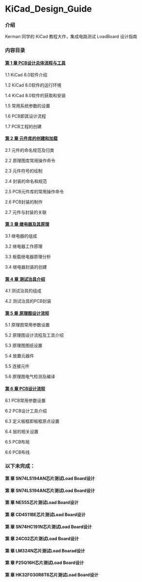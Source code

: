 # KiCad_Design_Guide

### 介绍
Kerman 同学的 KiCad 教程大作，集成电路测试 LoadBoard 设计指南

### 内容目录
#### [第 1 章  PCB设计总体流程与工具](https://gitee.com/hubert1982/kicad_design_guide/blob/master/KiCad%20Design%20Guide/%E7%AC%AC%201%20%E7%AB%A0%20%20PCB%E8%AE%BE%E8%AE%A1%E6%80%BB%E4%BD%93%E6%B5%81%E7%A8%8B%E4%B8%8E%E5%B7%A5%E5%85%B7.docx)

1.1  KiCad 8.0软件介绍

1.2  KiCad 8.0软件的运行环境

1.4  KiCad 8.0软件的获取和安装

1.5  常用系统参数的设置

1.6  PCB即其设计流程

1.7  PCB工程的创建
#### [第 2 章  元件库的创建和加载](https://gitee.com/hubert1982/kicad_design_guide/blob/master/KiCad%20Design%20Guide/%E7%AC%AC%202%20%E7%AB%A0%20%20%E5%85%83%E4%BB%B6%E5%BA%93%E7%9A%84%E5%88%9B%E5%BB%BA%E5%92%8C%E5%8A%A0%E8%BD%BD.docx)

2.1  元件的命名规范及归类

2.2  原理图库常用操作命令

2.3  元件符号的绘制

2.4  封装的命名和规范

2.5  PCB元件库的常用操作命令

2.6  PCB封装的制作

2.7  元件与封装的关联

#### [第 3 章  继电器及其原理](https://gitee.com/hubert1982/kicad_design_guide/blob/master/KiCad%20Design%20Guide/%E7%AC%AC%203%20%E7%AB%A0%20%20%E7%BB%A7%E7%94%B5%E5%99%A8%E5%8F%8A%E5%85%B6%E5%8E%9F%E7%90%86.docx)

3.1  继电器的组成

3.2  继电器工作原理

3.3  板载继电器原理分析

3.4  继电器封装的创建

#### [第 4 章  测试治具介绍](https://gitee.com/hubert1982/kicad_design_guide/blob/master/KiCad%20Design%20Guide/%E7%AC%AC%204%20%E7%AB%A0%20%20%E6%B5%8B%E8%AF%95%E6%B2%BB%E5%85%B7%E4%BB%8B%E7%BB%8D.docx)

4.1  测试治具的组成

4.2  测试治具的PCB封装

#### [第 5 章  原理图设计流程](https://gitee.com/hubert1982/kicad_design_guide/blob/master/KiCad%20Design%20Guide/%E7%AC%AC%205%20%E7%AB%A0%20%20%E5%8E%9F%E7%90%86%E5%9B%BE%E8%AE%BE%E8%AE%A1%E6%B5%81%E7%A8%8B.docx)

5.1  原理图常用参数设置

5.2  原理图设计流程及工具介绍

5.3  原理图图纸设置

5.4  放置元器件

5.5  连接元件

5.6  原理图电气检测及编译

#### [第 6 章  PCB设计流程](https://gitee.com/hubert1982/kicad_design_guide/blob/master/KiCad%20Design%20Guide/%E7%AC%AC%206%20%E7%AB%A0%20%20PCB%E8%AE%BE%E8%AE%A1%E6%B5%81%E7%A8%8B.docx)

6.1  PCB常用参数设置

6.2  PCB设计工具介绍

6.3  定义板框即板框原点设置

6.4  层的相关设置

6.5  PCB布局

6.6  PCB布线

### 以下未完成：
#### 第   章  SN74LS194AN芯片测试Load Board设计

#### 第   章  SN74LS194AN芯片测试Load Board设计

#### 第   章  NE555芯片测试Load Board设计

#### 第   章  CD4511BE芯片测试Load Board设计

#### 第   章  SN74HC191N芯片测试Load Board设计

#### 第   章  24C02芯片测试Load Board设计

#### 第   章  LM324N芯片测试Load Boarad设计

#### 第   章  P25Q16H芯片测试Load Board设计

#### 第   章  HK32F030R8T6芯片测试Load Board设计

